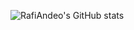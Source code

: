 ![RafiAndeo's GitHub stats](https://github-readme-stats.vercel.app/api?username=RafiAndeo&show_icons=true&theme=radical)
